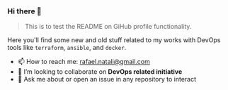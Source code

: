 ### Hi there 👋

> This is to test the README on GiHub profile functionality.

Here you'll find some new and old stuff related to my works with DevOps tools like `terraform`, `ansible`, and `docker`.

- 📫 How to reach me: rafael.natali@gmail.com
- 👯 I’m looking to collaborate on **DevOps related initiative**
- 💬 Ask me about or open an issue in any repository to interact

<!--
**rafaelmnatali/rafaelmnatali** is a ✨ _special_ ✨ repository because its `README.md` (this file) appears on your GitHub profile.

Here are some ideas to get you started:

- 🔭 I’m currently working on ...
- 🌱 I’m currently learning ...
- 👯 I’m looking to collaborate on ...
- 🤔 I’m looking for help with ...
- 💬 Ask me about ...
- 📫 How to reach me: ...
- 😄 Pronouns: ...
- ⚡ Fun fact: ...
-->
